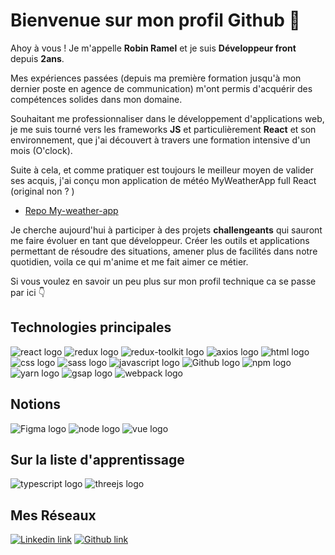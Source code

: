 # Bienvenue sur mon profil Github 👋

Ahoy à vous !
Je m'appelle __Robin Ramel__ et je suis __Développeur front__ depuis __2ans__.

Mes expériences passées (depuis ma première formation jusqu'à mon dernier poste en agence de communication) m'ont permis d'acquérir des compétences solides dans mon domaine.

Souhaitant me professionnaliser dans le développement d'applications web, je me suis tourné vers les frameworks __JS__ et particulièrement __React__ et son environnement, que j'ai découvert à travers une formation intensive d'un mois (O'clock).

 Suite à cela, et comme pratiquer est toujours le meilleur moyen de valider ses acquis, j'ai conçu mon application de météo MyWeatherApp full React (original non ? )
- [Repo My-weather-app](https://github.com/RobinRamel/my-weather-app)

Je cherche aujourd'hui à participer à des projets __challengeants__ qui sauront me faire évoluer en tant que développeur.
Créer les outils et applications permettant de résoudre des situations, amener plus de facilités dans notre quotidien, voila ce qui m'anime et me fait aimer ce métier.

Si vous voulez en savoir un peu plus sur mon profil technique ca se passe par ici :point_down:

## Technologies principales

![react logo](https://img.shields.io/badge/-React-45b8d8?style=flat-square&logo=react&logoColor=white)
![redux logo](https://img.shields.io/badge/-Redux-764ABC?style=flat-square&logo=redux&logoColor=white)
![redux-toolkit logo](https://img.shields.io/badge/-ReduxToolkit-764ABC?style=flat-square&logo=redux&logoColor=white)
![axios logo](https://img.shields.io/badge/-Axios-5A29E4?style=flat-square&logo=axios&logoColor=white)
![html logo](https://img.shields.io/badge/-HTML5-E34F26?style=flat-square&logo=html5&logoColor=white)
![css logo](https://img.shields.io/badge/-CSS3-1572B6?style=flat-square&logo=css3&logoColor=white)
![sass logo](https://img.shields.io/badge/-Sass/Scss-CC6699?style=flat-square&logo=sass&logoColor=white)
![javascript logo](https://img.shields.io/badge/-Javascript-F7DF1E?style=flat-square&logo=javascript&logoColor=white)
![Github logo](https://img.shields.io/badge/-Git-181717?style=flat-square&logo=github&logoColor=white)
![npm logo](https://img.shields.io/badge/-NPM-CB3837?style=flat-square&logo=npm&logoColor=white)
![yarn logo](https://img.shields.io/badge/-Yarn-2C8EBB?style=flat-square&logo=yarn&logoColor=white)
![gsap logo](https://img.shields.io/badge/-GSAP-88CE02?style=flat-square&logo=greensock&logoColor=white)
![webpack logo](https://img.shields.io/badge/-Webpack-8DD6F9?style=flat-square&logo=webpack&logoColor=white)

## Notions

![Figma logo](https://img.shields.io/badge/-Figma-F24E1E?style=flat-square&logo=figma&logoColor=white)
![node logo](https://img.shields.io/badge/-Node-339933?style=flat-square&logo=nodedotjs&logoColor=white)
![vue logo](https://img.shields.io/badge/-Vue.js-4FC08D?style=flat-square&logo=vuedotjs&logoColor=white)

## Sur la liste d'apprentissage

![typescript logo](https://img.shields.io/badge/-Typescript-3178C6?style=flat-square&logo=typescript&logoColor=white)
![threejs logo](https://img.shields.io/badge/-Three.js-000000?style=flat-square&logo=threedotjs&logoColor=white)

## Mes Réseaux

[![Linkedin link](https://img.shields.io/badge/-Linkedin-0A66C2?style=flat-square&logo=linkedin&logoColor=white)](https://www.linkedin.com/in/robin-ramel/)
[![Github link](https://img.shields.io/badge/-Github-181717?style=flat-square&logo=github&logoColor=white)](https://github.com/RobinRamel)
